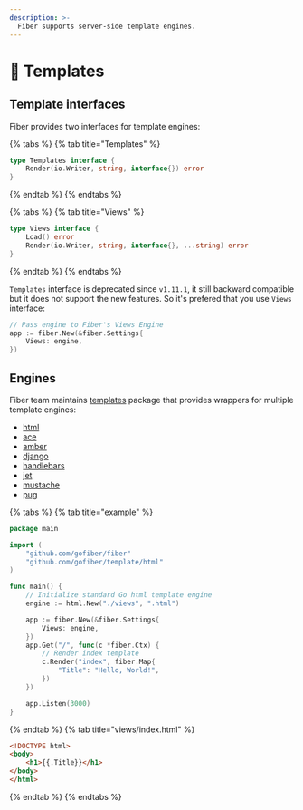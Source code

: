```yaml
---
description: >-
  Fiber supports server-side template engines.
---
```


# 📝 Templates

## Template interfaces

Fiber provides two interfaces for template engines:

{% tabs %}
{% tab title="Templates" %}
```go
type Templates interface {
    Render(io.Writer, string, interface{}) error
}
```
{% endtab %}
{% endtabs %}

{% tabs %}
{% tab title="Views" %}
```go
type Views interface {
    Load() error
    Render(io.Writer, string, interface{}, ...string) error
}
```
{% endtab %}
{% endtabs %}

`Templates` interface is deprecated since `v1.11.1`, it still backward compatible but it does not support the new features. So it's prefered that you use `Views` interface:

```go
// Pass engine to Fiber's Views Engine
app := fiber.New(&fiber.Settings{
	Views: engine,
})
```

## Engines

Fiber team maintains [templates](https://github.com/gofiber/template) package that provides wrappers for multiple template engines:

- [html](https://github.com/gofiber/template/tree/master/html)
- [ace](https://github.com/gofiber/template/tree/master/ace)
- [amber](https://github.com/gofiber/template/tree/master/amber)
- [django](https://github.com/gofiber/template/tree/master/django)
- [handlebars](https://github.com/gofiber/template/tree/master/handlebars)
- [jet](https://github.com/gofiber/template/tree/master/jet)
- [mustache](https://github.com/gofiber/template/tree/master/mustache)
- [pug](https://github.com/gofiber/template/tree/master/pug)

{% tabs %}
{% tab title="example" %}
```go
package main

import (
	"github.com/gofiber/fiber"
	"github.com/gofiber/template/html"
)

func main() {
    // Initialize standard Go html template engine
    engine := html.New("./views", ".html")

    app := fiber.New(&fiber.Settings{
        Views: engine,
    })
	app.Get("/", func(c *fiber.Ctx) {
		// Render index template
		c.Render("index", fiber.Map{
			"Title": "Hello, World!",
		})
	})

    app.Listen(3000)
}
```
{% endtab %}
{% tab title="views/index.html" %}
```html
<!DOCTYPE html>
<body>
    <h1>{{.Title}}</h1>
</body>
</html>
```
{% endtab %}
{% endtabs %}